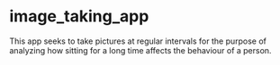 # image_taking_app

This app seeks to take pictures at regular intervals for the purpose of analyzing how sitting for a long time affects the behaviour of a person. 
